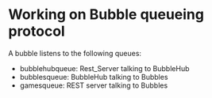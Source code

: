 # Working on Bubble queueing protocol

A bubble listens to the following queues:

* bubblehubqueue: Rest_Server talking to BubbleHub
* bubblesqueue: BubbleHub talking to Bubbles
* gamesqueue: REST server talking to Bubbles